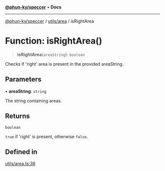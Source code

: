 [**@phun-ky/speccer**](../../../README.md) • **Docs**

***

[@phun-ky/speccer](../../../README.md) / [utils/area](../README.md) / isRightArea

# Function: isRightArea()

> **isRightArea**(`areaString`): `boolean`

Checks if 'right' area is present in the provided areaString.

## Parameters

• **areaString**: `string`

The string containing areas.

## Returns

`boolean`

`true` if 'right' is present, otherwise `false`.

## Defined in

[utils/area.ts:36](https://github.com/phun-ky/speccer/blob/main/src/utils/area.ts#L36)
